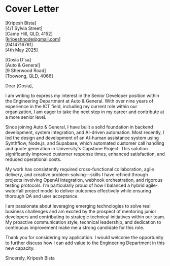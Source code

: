 # Cover Letter

[Kripesh Bista]  
[4/1 Sylvia Street]  
[Camp Hill, QLD, 4152]  
[kripeshnode@gmail.com]  
[0414716761]  
[4th May 2025]  

[Gosia D'sa]  
[Auto & General]  
[9 Sherwood Road]  
[Toowong, QLD, 4066]  

Dear [Gosia],

I am writing to express my interest in the Senior Developer position within the Engineering Department at Auto & General. With over nine years of experience in the ICT field, including my current role within our organization, I am eager to take the next step in my career and contribute at a more senior level.

Since joining Auto & General, I have built a solid foundation in backend development, system integration, and AI-driven automation. Most recently, I led the design and development of an AI-human assistance system using Synthflow, Node.js, and Supabase, which automated customer call handling and quote generation in University's Capstone Project. This solution significantly improved customer response times, enhanced satisfaction, and reduced operational costs.

My work has consistently required cross-functional collaboration, agile delivery, and creative problem-solving—skills I have refined through projects involving OpenAI integration, webhook orchestration, and rigorous testing protocols. I’m particularly proud of how I balanced a hybrid agile-waterfall project model to deliver outcomes effectively while ensuring thorough QA and user acceptance.

I am passionate about leveraging emerging technologies to solve real business challenges and am excited by the prospect of mentoring junior developers and contributing to strategic technical initiatives within our team. My proactive communication style, technical leadership, and dedication to continuous improvement make me a strong candidate for this role.

Thank you for considering my application. I would welcome the opportunity to further discuss how I can add value to the Engineering Department in this new capacity.

Sincerely,
Kripesh Bista